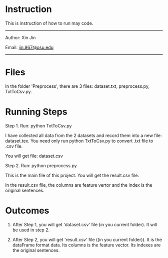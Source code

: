 Instruction
===========================
This is instruction of how to run may code.
****
Author: Xin Jin

Email: jin.967@osu.edu

****
# Files
In the folder 'Preprocess', there are 3 files: dataset.txt, preprocess.py, TxtToCsv.py.

# Running Steps

Step 1. Run: python TxtToCsv.py 

I have collected all data from the 2 datasets and record them into a new file: dataset.tex. You need only run python TxtToCsv.py to convert .txt file to .csv file.

You will get file: dataset.csv

Step 2. Run: python preprocess.py

This is the main file of this project. You will get the result.csv file.

In the result.csv file, the columns are feature vertor and the index is the original sentences.

# Outcomes

1. After Step 1, you will get 'dataset.csv' file (in you current folder). It will be used in step 2.

2. After Step 2, you will get 'result.csv' file ((in you current folder)). It  is the dataFrame format data. Its columns is the feature vector. Its indexes are the original sentences.